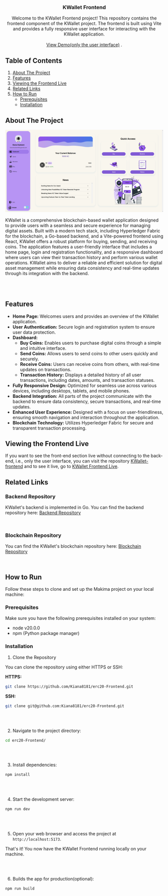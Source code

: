 <br/>
<p align="center">
  <h3 align="center">KWallet Frontend</h3>

  <p align="center">
    Welcome to the KWallet Frontend project! This repository contains the frontend component of the KWallet project. The frontend is built using Vite and provides a fully responsive user interface for interacting with the KWallet application.
    <br/>
    <br/>
    <a href="https://kiana8181.github.io/KWallet-frontend/">View Demo(only the user interface)</a>
    .
  </p>
</p>

## Table of Contents

1. [About The Project](#about-the-project)
2. [Features](#features)
3. [Viewing the Frontend Live](#viewing-the-frontend-live)
4. [Related Links](#related-links)
5. [How to Run](#how-to-run)
   - [Prerequisites](#prerequisites)
   - [Installation](#installation)

## About The Project

![Screen Shot](./dashboard.png)

KWallet is a comprehensive blockchain-based wallet application designed to provide users with a seamless and secure experience for managing digital assets. Built with a modern tech stack, including Hyperledger Fabric for the blockchain, a Go-based backend, and a Vite-powered frontend using React, KWallet offers a robust platform for buying, sending, and receiving coins. The application features a user-friendly interface that includes a home page, login and registration functionality, and a responsive dashboard where users can view their transaction history and perform various wallet operations. KWallet aims to deliver a reliable and efficient solution for digital asset management while ensuring data consistency and real-time updates through its integration with the backend.

<br />
<br />

## Features

- **Home Page:** Welcomes users and provides an overview of the KWallet application.
- **User Authentication:** Secure login and registration system to ensure user data protection.
- **Dashboard:**
  - **Buy Coins:** Enables users to purchase digital coins through a simple and intuitive interface.
  - **Send Coins:** Allows users to send coins to other users quickly and securely.
  - **Receive Coins:** Users can receive coins from others, with real-time updates on transactions.
  - **Transaction History:** Displays a detailed history of all user transactions, including dates, amounts, and transaction statuses.
- **Fully Responsive Design:** Optimized for seamless use across various devices, including desktops, tablets, and mobile phones.
- **Backend Integration:** All parts of the project communicate with the backend to ensure data consistency, secure transactions, and real-time updates.
- **Enhanced User Experience:** Designed with a focus on user-friendliness, ensuring smooth navigation and interaction throughout the application.
- **Blockchain Technology:** Utilizes Hyperledger Fabric for secure and transparent transaction processing.

## Viewing the Frontend Live

If you want to see the front-end section live without connecting to the back-end, i.e., only the user interface, you can visit the repository [KWallet-frontend](https://github.com/Kiana8181/KWallet-frontend) and to see it live, go to [KWallet Frontend Live](https://kiana8181.github.io/KWallet-frontend/).

## Related Links

### Backend Repository
KWallet's backend is implemented in Go. You can find the backend repository here:
[Backend Repository](https://github.com/Kiana8181/erc20-Backend)

<br />

### Blockchain Repository
You can find the KWallet's blockchain repository here:
[Blockchain Repository](https://github.com/Kiana8181/erc20-Blockchain)

<br />

## How to Run

Follow these steps to clone and set up the Makima project on your local machine:

### Prerequisites

Make sure you have the following prerequisites installed on your system:

- node v20.0.0
- npm (Python package manager)

### Installation

1. Clone the Repository

You can clone the repository using either HTTPS or SSH:

**HTTPS:**
```sh
git clone https://github.com/Kiana8181/erc20-Frontend.git
```

**SSH:**
```sh
git clone git@github.com:Kiana8181/erc20-Frontend.git
```

<br/>
<br/>

2. Navigate to the project directory:

```sh
cd erc20-Frontend/
```

<br/>
<br/>

3. Install dependencies:

```sh
npm install
```

<br/>
<br/>

4. Start the development server:

```sh
npm run dev
```
<br/>
<br/>

5. Open your web browser and access the project at `http://localhost:5173`.

That's it! You now have the KWallet Frontend running locally on your machine.

<br/>
<br/>

6. Builds the app for production(optional):

 ```sh
npm run build

```
